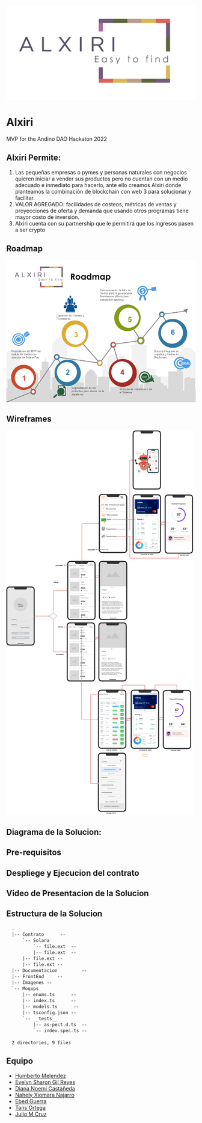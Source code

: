 
![Alt text](/Imagenes/Recurso-2@4x.png?raw=true "Logo")

# Alxiri
MVP for the Andino DAO Hackaton 2022

## Alxiri Permite:

1. Las pequeñas empresas o pymes y personas naturales con negocios   quieren iniciar a vender sus productos pero no cuentan con un medio adecuado e inmediato para hacerlo, ante ello creamos Alxiri donde  planteamos la combinación de  blockchain con web 3 para solucionar y facilitar.
2. VALOR AGREGADO:  facilidades de costeos, métricas de ventas y proyecciones de oferta y demanda que usando otros programas tiene mayor costo de inversión.
3. Alxiri cuenta con su partnership que le permitirá que los ingresos  pasen a ser crypto

## Roadmap

![Alt text](/Documentacion/RoadMap.png?raw=true "Roadmap")

## Wireframes

![Alt text](/Moqups/Flujo.png?raw=true "Flujo")

## Diagrama de la Solucion:

## Pre-requisitos

## Despliege y Ejecucion del contrato

## Video de Presentacion de la Solucion

## Estructura de la Solucion 
```
  .
  |-- Contrato      -- 
      `-- Solana 
          `-- file.ext  -- 
          |-- file.ext  -- 
      |-- file.ext -- 
      |-- file.ext -- 
  |-- Documentacion         -- 
  |-- FrontEnd     -- 
  |-- Imagenes --
  `-- Moqups           
      |-- enums.ts      -- 
      |-- index.ts      -- 
      |-- models.ts      -- 
      |-- tsconfig.json -- 
      `-- __tests__     
          |-- as-pect.d.ts  -- 
          `-- index.spec.ts -- 

  2 directories, 9 files
```
## Equipo
- [Humberto Melendez](mailto:xxtochoxx@gmail.com)
- [Evelyn Sharon Gil Reyes](mailto:egreyes8902@gmail.com)
- [Diana Noemi Castañeda](mailto:dianacastanedaalipio@gmail.com)
- [Nahely Xiomara Najarro](mailto:nahely12345@gmail.com)
- [Ebed Guerra](mailto:bedguerra@gmail.com)
- [Tans Ortega](tansortega@gmail.com)
- [Julio M Cruz](mailto:julio.cruz@eb-ms.net)

